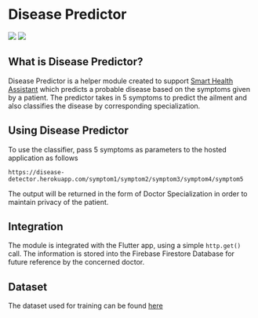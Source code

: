 # Disease Predictor

![](https://img.shields.io/badge/-Flask-blue?style=for-the-badge&logo=flask) ![](https://img.shields.io/badge/-Heroku-purple?style=for-the-badge&logo=heroku)

## What is Disease Predictor?
Disease Predictor is a helper module created to support [Smart Health Assistant](https://github.com/sanb26/Health-Assistant-App) which predicts a probable disease based on the symptoms given by a patient. 
The predictor takes in 5 symptoms to predict the ailment and also classifies the disease by corresponding specialization.

## Using Disease Predictor

To use the classifier, pass 5 symptoms as parameters to the hosted application as follows

 ```https://disease-detector.herokuapp.com/symptom1/symptom2/symptom3/symptom4/symptom5```

The output will be returned in the form of Doctor Specialization in order to maintain privacy of the patient.

## Integration 
The module is integrated with the Flutter app, using a simple ```http.get()``` call. The information is stored into the Firebase Firestore Database for future reference by the concerned doctor.

## Dataset

The dataset used for training can be found [here](https://www.kaggle.com/itachi9604/disease-symptom-description-dataset?select=dataset.csv)
